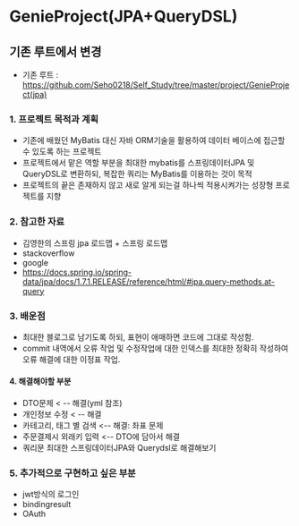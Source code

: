 # GenieProject(JPA+QueryDSL)
## 기존 루트에서 변경
- 기존 루트 : https://github.com/Seho0218/Self_Study/tree/master/project/GenieProject(jpa)

### 1. 프로젝트 목적과 계획

- 기존에 배웠던 MyBatis 대신 자바 ORM기술을 활용하여 데이터 베이스에 접근할 수 있도록 하는 프로젝트
- 프로젝트에서 맡은 역할 부분을 최대한 mybatis를 스프링데이터JPA 및 QueryDSL로 변환하되, 복잡한 쿼리는 MyBatis를 이용하는 것이 목적
- 프로젝트의 끝은 존재하지 않고 새로 알게 되는걸 하나씩 적용시켜가는 성장형 프로젝트를 지향

### 2.  참고한 자료

- 김영한의 스프링 jpa 로드맵 + 스프링 로드맵
- stackoverflow
- google
- https://docs.spring.io/spring-data/jpa/docs/1.7.1.RELEASE/reference/html/#jpa.query-methods.at-query

### 3. 배운점

- 최대한 블로그로 남기도록 하되, 표현이 애매하면 코드에 그대로 작성함.
- commit 내역에서 오류 작업 및 수정작업에 대한 인덱스를 최대한 정확히 작성하여
  오류 해결에 대한 이정표 작업.

#### 4. 해결해야할 부분

- DTO문제 < -- 해결(yml 참조)
- 개인정보 수정 < -- 해결
- 카테고리, 태그 별 검색 <-- 해결: 좌표 문제
- 주문결제시 외래키 입력 <-- DTO에 담아서 해결
- 쿼리문 최대한 스프링데이터JPA와 Querydsl로 해결해보기

### 5. 추가적으로 구현하고 싶은 부분

- jwt방식의 로그인
- bindingresult
- OAuth
